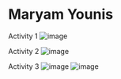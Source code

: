 # Maryam Younis
Activity 1
![image](https://github.com/maryamyounis/ECE444-F2023-Assignment1/assets/102765727/d25f9ed8-ba37-4d42-92e5-0ce873498ddc)

Activity 2
![image](https://github.com/maryamyounis/ECE444-F2023-Assignment1/assets/102765727/a15df176-013c-450b-9e3f-f52282903d7e)

Activity 3
![image](https://github.com/maryamyounis/ECE444-F2023-Assignment1/assets/102765727/ae5552c5-9a65-478d-b830-cb5929742871)
![image](https://github.com/maryamyounis/ECE444-F2023-Assignment1/assets/102765727/3cc3b528-b5ac-403c-b489-34ccd5c56a9d)

